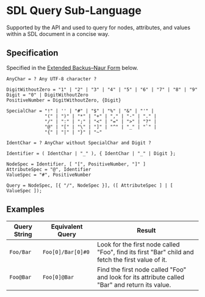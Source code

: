# SDL Query Sub-Language

Supported by the API and used to query for nodes, attributes, and values within a SDL document in a concise way.

## Specification

Specified in the [Extended Backus–Naur Form](https://en.wikipedia.org/wiki/Extended_Backus%E2%80%93Naur_Form) below.

```
AnyChar = ? Any UTF-8 character ?

DigitWithoutZero = "1" | "2" | "3" | "4" | "5" | "6" | "7" | "8" | "9"
Digit = "0" | DigitWithoutZero
PositiveNumber = DigitWithoutZero, {Digit}

SpecialChar = "!" | '' | "#" | "$" | "%" | "&" | "'" |
              "(" | ")" | "*" | "+" | "," | "-" | "." |
              "/" | ":" | ";" | "<" | "=" | ">" | "?" |
              "@" | "[" | "\" | "]" | "^" | "_" | "`" |
              "{" | "|" | "}" | "~"

IdentChar = ? AnyChar without SpecialChar and Digit ?

Identifier = ( IdentChar | "_" ), { IdentChar | "_" | Digit };

NodeSpec = Identifier, [ "[", PositiveNumber, "]" ]
AttributeSpec = "@", Identifier
ValueSpec = "#", PositiveNumber

Query = NodeSpec, [{ "/", NodeSpec }], ([ AttributeSpec ] | [ ValueSpec ]);
```

## Examples

| Query String | Equivalent Query | Result |
| ------------ | ---------------- | ------ |
| `Foo/Bar` | `Foo[0]/Bar[0]#0` | Look for the first node called "Foo", find its first "Bar" child and fetch the first value of it. |
| `Foo@Bar` | `Foo[0]@Bar` | Find the first node called "Foo" and look for its attribute called "Bar" and return its value. |
